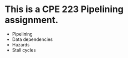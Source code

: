 # This is a CPE 223 Pipelining assignment.
- Pipelining
- Data dependencies
- Hazards
- Stall cycles
